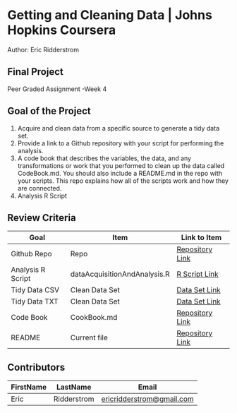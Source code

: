 # Getting and Cleaning Data | Johns Hopkins Coursera
Author: Eric Ridderstrom <br />

## Final Project
Peer Graded Assignment -Week 4

## Goal of the Project
1. Acquire and clean data from a specific source to generate a tidy data set.
2. Provide a link to a Github repository with your script for performing the analysis. 
3. A code book that describes the variables, the data, and any transformations or work that you performed to clean up the data called CodeBook.md. You should also include a README.md in the repo with your scripts. This repo explains how all of the scripts work and how they are connected.
4. Analysis R Script

## Review Criteria

Goal | Item | Link to Item
--- | --- | ---
Github Repo | Repo |  [Repository Link]()
Analysis R Script |  dataAcquisitionAndAnalysis.R |  [R Script Link](https://github.com/ericridderstrom/datasciencecoursera/blob/master/Getting_And_Cleaning_Data_3/dataAcquisitionAndAnalysis.R "dataAcquisitionAndAnalysis.R")
Tidy Data CSV |  Clean Data Set |  [Data Set Link](https://github.com/ericridderstrom/datasciencecoursera/blob/master/Getting_And_Cleaning_Data_3/TidyData.csv "TidyData.csv")
Tidy Data TXT | Clean Data Set | [Data Set Link](https://github.com/ericridderstrom/datasciencecoursera/blob/master/Getting_And_Cleaning_Data_3/TidyData.txt "TidyData.txt")
Code Book | CookBook.md |  [Repository Link](https://github.com/ericridderstrom/datasciencecoursera/blob/master/Getting_And_Cleaning_Data_3/CookBook.md "CookBook.md")
README | Current file |  [Repository Link](https://github.com/ericridderstrom/datasciencecoursera/blob/master/Getting_And_Cleaning_Data_3/README.md "README.md")

## Contributors
FirstName | LastName | Email
--- | --- | ---
Eric |  Ridderstrom |  <ericridderstrom@gmail.com>
